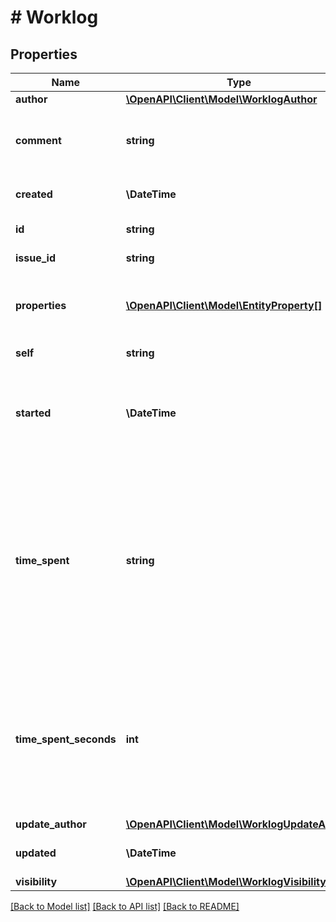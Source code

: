 # # Worklog

## Properties

Name | Type | Description | Notes
------------ | ------------- | ------------- | -------------
**author** | [**\OpenAPI\Client\Model\WorklogAuthor**](WorklogAuthor.md) |  | [optional]
**comment** | **string** | A comment about the worklog. Optional when creating or updating a worklog. | [optional]
**created** | **\DateTime** | The datetime on which the worklog was created. | [optional] [readonly]
**id** | **string** | The ID of the worklog record. | [optional] [readonly]
**issue_id** | **string** | The ID of the issue this worklog is for. | [optional] [readonly]
**properties** | [**\OpenAPI\Client\Model\EntityProperty[]**](EntityProperty.md) | Details of properties for the worklog. Optional when creating or updating a worklog. | [optional]
**self** | **string** | The URL of the worklog item. | [optional] [readonly]
**started** | **\DateTime** | The datetime on which the worklog effort was started. Required when creating a worklog. Optional when updating a worklog. | [optional]
**time_spent** | **string** | The time spent working on the issue as days (\\#d), hours (\\#h), or minutes (\\#m or \\#). Required when creating a worklog if &#x60;timeSpentSeconds&#x60; isn&#39;t provided. Optional when updating a worklog. Cannot be provided if &#x60;timeSpentSecond&#x60; is provided. | [optional]
**time_spent_seconds** | **int** | The time in seconds spent working on the issue. Required when creating a worklog if &#x60;timeSpent&#x60; isn&#39;t provided. Optional when updating a worklog. Cannot be provided if &#x60;timeSpent&#x60; is provided. | [optional]
**update_author** | [**\OpenAPI\Client\Model\WorklogUpdateAuthor**](WorklogUpdateAuthor.md) |  | [optional]
**updated** | **\DateTime** | The datetime on which the worklog was last updated. | [optional] [readonly]
**visibility** | [**\OpenAPI\Client\Model\WorklogVisibility**](WorklogVisibility.md) |  | [optional]

[[Back to Model list]](../../README.md#models) [[Back to API list]](../../README.md#endpoints) [[Back to README]](../../README.md)
